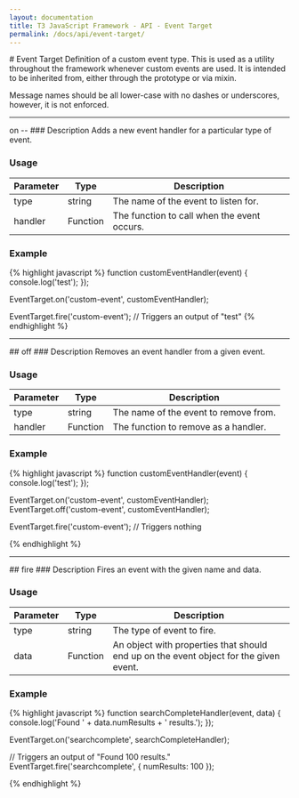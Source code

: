 ```yaml
---
layout: documentation
title: T3 JavaScript Framework - API - Event Target
permalink: /docs/api/event-target/
---
```


<div class="anchor" id="Overview"></div>
# Event Target
Definition of a custom event type. This is used as a utility throughout the framework whenever custom events are used.
It is intended to be inherited from, either through the prototype or via mixin.

Message names should be all lower-case with no dashes or underscores, however, it is not enforced.

<hr class="separator">

<div class="anchor" id="on"></div>
on
--
### Description
Adds a new event handler for a particular type of event.

### Usage
<table class="table table-striped">
	<thead>
		<tr>
			<th>Parameter</th>
			<th>Type</th>
			<th>Description</th>
		</tr>
	</thead>
	<tbody>
		<tr>
			<td class="required">type</td>
			<td>string</td>
			<td>The name of the event to listen for.</td>
		</tr>
		<tr>
			<td class="required">handler</td>
			<td>Function</td>
			<td>The function to call when the event occurs.</td>
		</tr>
	</tbody>
</table>

### Example
{% highlight javascript %}
function customEventHandler(event) {
	console.log('test');
});

EventTarget.on('custom-event', customEventHandler);

EventTarget.fire('custom-event'); // Triggers an output of "test"
{% endhighlight %}

<hr class="separator">

<div class="anchor" id="off"></div>
## off
### Description
Removes an event handler from a given event.

### Usage
<table class="table table-striped">
	<thead>
		<tr>
			<th>Parameter</th>
			<th>Type</th>
			<th>Description</th>
		</tr>
	</thead>
	<tbody>
		<tr>
			<td class="required">type</td>
			<td>string</td>
			<td>The name of the event to remove from.</td>
		</tr>
		<tr>
			<td class="required">handler</td>
			<td>Function</td>
			<td>The function to remove as a handler.</td>
		</tr>
	</tbody>
</table>

### Example
{% highlight javascript %}
function customEventHandler(event) {
	console.log('test');
});

EventTarget.on('custom-event', customEventHandler);
EventTarget.off('custom-event', customEventHandler);

EventTarget.fire('custom-event'); // Triggers nothing


{% endhighlight %}

<hr class="separator">

<div class="anchor" id="fire"></div>
## fire
### Description
Fires an event with the given name and data.

### Usage
<table class="table table-striped">
	<thead>
		<tr>
			<th>Parameter</th>
			<th>Type</th>
			<th>Description</th>
		</tr>
	</thead>
	<tbody>
		<tr>
			<td class="required">type</td>
			<td>string</td>
			<td>The type of event to fire.</td>
		</tr>
		<tr>
			<td class="optional">data</td>
			<td>Function</td>
			<td>An object with properties that should end up on the event object for the given event.</td>
		</tr>
	</tbody>
</table>

### Example
{% highlight javascript %}
function searchCompleteHandler(event, data) {
	console.log('Found ' + data.numResults + ' results.');
});

EventTarget.on('searchcomplete', searchCompleteHandler);

// Triggers an output of "Found 100 results."
EventTarget.fire('searchcomplete', {
	numResults: 100
});

{% endhighlight %}
